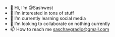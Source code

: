 - 👋 Hi, I’m @Sashwest
- 👀 I’m interested in tons of stuff
- 🌱 I’m currently learning social media 
- 💞️ I’m looking to collaborate on nothing currently
- 📫 How to reach me saschavgradio@gmail.com

<!---
Sashwest/Sashwest is a ✨ special ✨ repository because its `README.md` (this file) appears on your GitHub profile.
You can click the Preview link to take a look at your changes.
--->
